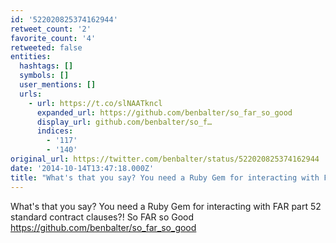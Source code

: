 ```yaml
---
id: '522020825374162944'
retweet_count: '2'
favorite_count: '4'
retweeted: false
entities:
  hashtags: []
  symbols: []
  user_mentions: []
  urls:
    - url: https://t.co/slNAATkncl
      expanded_url: https://github.com/benbalter/so_far_so_good
      display_url: github.com/benbalter/so_f…
      indices:
        - '117'
        - '140'
original_url: https://twitter.com/benbalter/status/522020825374162944
date: '2014-10-14T13:47:18.000Z'
title: "What's that you say? You need a Ruby Gem for interacting with FAR part\_52 standard contract clauses?…"
---
```


What's that you say? You need a Ruby Gem for interacting with FAR part 52 standard contract clauses?! So FAR so Good https://github.com/benbalter/so_far_so_good